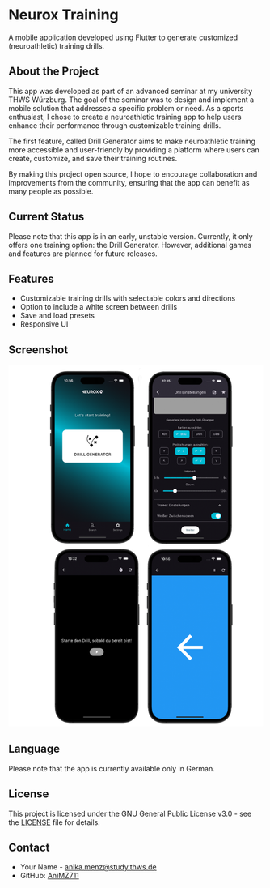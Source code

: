 # Neurox Training

A mobile application developed using Flutter to generate customized (neuroathletic) training drills.

## About the Project

This app was developed as part of an advanced seminar at my university THWS Würzburg. The goal of the seminar was to design and implement a mobile solution that addresses a specific problem or need. As a sports enthusiast, I chose to create a neuroathletic training app to help users enhance their performance through customizable training drills.

The first feature, called Drill Generator aims to make neuroathletic training more accessible and user-friendly by providing a platform where users can create, customize, and save their training routines.

By making this project open source, I hope to encourage collaboration and improvements from the community, ensuring that the app can benefit as many people as possible.

## Current Status

Please note that this app is in an early, unstable version. Currently, it only offers one training option: the Drill Generator. However, additional games and features are planned for future releases.

## Features

- Customizable training drills with selectable colors and directions
- Option to include a white screen between drills
- Save and load presets
- Responsive UI

## Screenshot

![UI](Screens.png)

## Language

Please note that the app is currently available only in German.

## License

This project is licensed under the GNU General Public License v3.0 - see the [LICENSE](LICENSE) file for details.

## Contact

- Your Name - [anika.menz@study.thws.de](mailto:anika.menz@study.thws.de)
- GitHub: [AniMZ711](https://github.com/AniMZ711)
